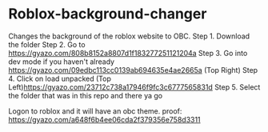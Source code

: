# Roblox-background-changer
Changes the background of the roblox website to OBC.
Step 1. Download the folder
Step 2. Go to https://gyazo.com/808b8152a8807d1f183277251121204a
Step 3. Go into dev mode if you haven't already https://gyazo.com/09edbc113cc0139ab694635e4ae2665a (Top Right)
Step 4. Click on load unpacked (Top Left)https://gyazo.com/23712c738a17946f9fc3c6777565831d
Step 5. Select the folder that was in this repo and there ya go

Logon to roblox and it will have an obc theme. proof: https://gyazo.com/a648f6b4ee06cda2f379356e758d3311
